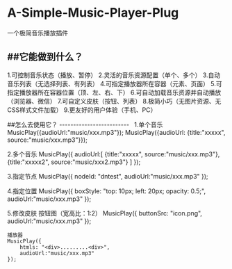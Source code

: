 # A-Simple-Music-Player-Plug 
一个极简音乐播放插件 

##它能做到什么？ 
---------------------- 
1.可控制音乐状态（播放、暂停） 
2.灵活的音乐资源配置（单个、多个） 
3.自动音乐列表（无选择列表、有列表） 
4.可指定播放器所在容器（元素、页面） 
5.可指定播放器所在容器位置（顶、左、右、下） 
6.可自动加载音乐资源并自动播放（浏览器、微信） 
7.可自定义皮肤（按钮、列表） 
8.极简小巧（无图片资源、无CSS样式文件加载） 
9.更友好的用户体验（手机、PC） 

##怎么去使用它？
-------------------------  
1.单个音乐 
	MusicPlay({audioUrl:"music/xxx.mp3"});
	MusicPlay({audioUrl: {title:"xxxxx", source:"music/xxx.mp3"}});

2.多个音乐 
	MusicPlay({
	audioUrl:[
		{title:"xxxxx", source:"music/xxx.mp3"}, 
		{title:"xxxxx2", source:"music/xxx2.mp3"}
		]
	});

3.指定节点 
	MusicPlay({
		nodeId: "dntest",
		audioUrl:"music/xxx.mp3"
	});

4.指定位置 
	MusicPlay({
		boxStyle: "top: 10px; left: 20px; opacity: 0.5;",
		audioUrl:"music/xxx.mp3"
	});

5.修改皮肤 
	按钮图（宽高比：1:2） 
	MusicPlay({
		buttonSrc: "icon.png",
		audioUrl:"music/xxx.mp3"
	});

	播放器 
	MusicPlay({
		htmls: "<div>.........<div>",
		audioUrl:"music/xxx.mp3"
	});
